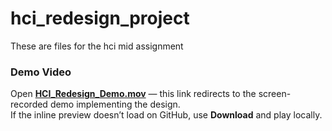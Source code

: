 # hci_redesign_project
These are files for the hci mid assignment
### Demo Video
Open **[HCI_Redesign_Demo.mov](HCI_Redesign_Demo.mov)** — this link redirects to the screen-recorded demo implementing the design.  
If the inline preview doesn’t load on GitHub, use **Download** and play locally.
